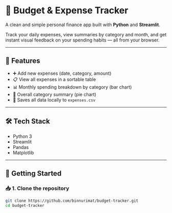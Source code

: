 # 💸 Budget & Expense Tracker

A clean and simple personal finance app built with **Python** and **Streamlit**.

Track your daily expenses, view summaries by category and month, and get instant visual feedback on your spending habits — all from your browser.

---

## 🔧 Features

- ➕ Add new expenses (date, category, amount)
- 📋 View all expenses in a sortable table
- 📊 Monthly spending breakdown by category (bar chart)
- 🥧 Overall category summary (pie chart)
- 💾 Saves all data locally to `expenses.csv`

---

## 🛠 Tech Stack

- Python 3
- Streamlit
- Pandas
- Matplotlib

---

## 🚀 Getting Started

### 📥 1. Clone the repository

```bash
git clone https://github.com/binnurimat/budget-tracker.git
cd budget-tracker
